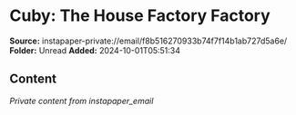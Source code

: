 # Cuby: The House Factory Factory

**Source:** instapaper-private://email/f8b516270933b74f7f14b1ab727d5a6e/
**Folder:** Unread
**Added:** 2024-10-01T05:51:34




## Content
*Private content from instapaper_email*
